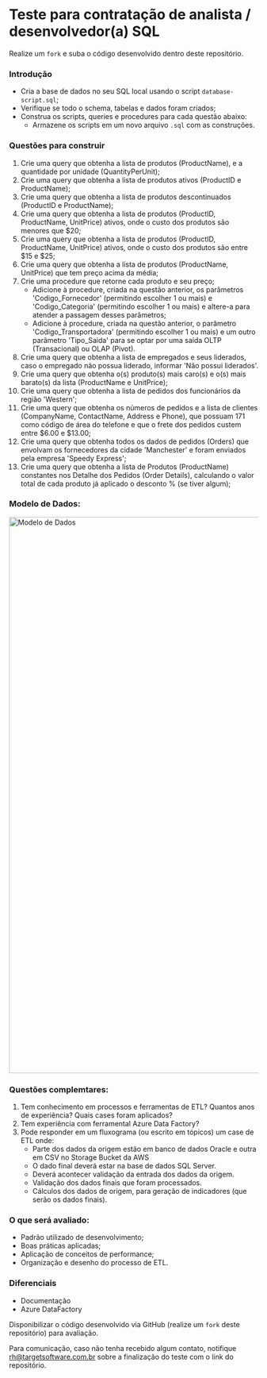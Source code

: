 # Teste para contratação de analista / desenvolvedor(a) SQL

Realize um `fork` e suba o código desenvolvido dentro deste repositório.

### Introdução
  - Cria a base de dados no seu SQL local usando o script `database-script.sql`;
  - Verifique se todo o schema, tabelas e dados foram criados;
  - Construa os scripts, queries e procedures para cada questão abaixo:
    - Armazene os scripts em um novo arquivo `.sql` com as construções.

### Questões para construir
  01. Crie uma query que obtenha a lista de produtos (ProductName), e a quantidade por unidade (QuantityPerUnit);
  02. Crie uma query que obtenha a lista de produtos ativos (ProductID e ProductName);
  03. Crie uma query que obtenha a lista de produtos descontinuados (ProductID e ProductName);
  04. Crie uma query que obtenha a lista de produtos (ProductID, ProductName, UnitPrice) ativos, onde o custo dos produtos são menores que $20;
  05. Crie uma query que obtenha a lista de produtos (ProductID, ProductName, UnitPrice) ativos, onde o custo dos produtos são entre $15 e $25;
  06. Crie uma query que obtenha a lista de produtos (ProductName, UnitPrice) que tem preço acima da média;
  07. Crie uma procedure que retorne cada produto e seu preço;
      - Adicione à procedure, criada na questão anterior, os parâmetros 'Codigo_Fornecedor' (permitindo escolher 1 ou mais) e 'Codigo_Categoria' (permitindo escolher 1 ou mais) e altere-a para atender a passagem desses parâmetros;
      - Adicione à procedure, criada na questão anterior, o parâmetro 'Codigo_Transportadora' (permitindo escolher 1 ou mais) e um outro parâmetro 'Tipo_Saida' para se optar por uma saída OLTP (Transacional) ou OLAP (Pivot).
  08. Crie uma query que obtenha a lista de empregados e seus liderados, caso o empregado não possua liderado, informar 'Não possui liderados'.
  09. Crie uma query que obtenha o(s) produto(s) mais caro(s) e o(s) mais barato(s) da lista (ProductName e UnitPrice);
  10. Crie uma query que obtenha a lista de pedidos dos funcionários da região 'Western';
  11. Crie uma query que obtenha os números de pedidos e a lista de clientes (CompanyName, ContactName, Address e Phone), que possuam 171 como código de área do telefone e que o frete dos pedidos custem entre $6.00 e $13.00;
  14. Crie uma query que obtenha todos os dados de pedidos (Orders) que envolvam os fornecedores da cidade 'Manchester' e foram enviados pela empresa 'Speedy Express';
  15. Crie uma query que obtenha a lista de Produtos (ProductName) constantes nos Detalhe dos Pedidos (Order Details), calculando o valor total de cada produto já aplicado o desconto % (se tiver algum);

### Modelo de Dados:
<img width="1121" alt="Modelo de Dados" src="https://github.com/targetsoftware/teste-contratacao-sql/assets/9052611/bc869bf2-615e-4619-a017-1aebc5ea11f8">

### Questões complemtares:
  1. Tem conhecimento em processos e ferramentas de ETL? Quantos anos de experiência? Quais cases foram aplicados?
  2. Tem experiência com ferramental Azure Data Factory?
  3. Pode responder em um fluxograma (ou escrito em tópicos) um case de ETL onde:
      - Parte dos dados da origem estão em banco de dados Oracle e outra em CSV no Storage Bucket da AWS
      - O dado final deverá estar na base de dados SQL Server.
      - Deverá acontecer validação da entrada dos dados da origem.
      - Validação dos dados finais que foram processados.
      - Cálculos dos dados de origem, para geração de indicadores (que serão os dados finais).

### O que será avaliado:
  - Padrão utilizado de desenvolvimento;
  - Boas práticas aplicadas;
  - Aplicação de conceitos de performance;
  - Organização e desenho do processo de ETL.

### Diferenciais
  - Documentação
  - Azure DataFactory

Disponibilizar o código desenvolvido via GitHub (realize um `fork` deste repositório) para avaliação. 

Para comunicação, caso não tenha recebido algum contato, notifique rh@targetsoftware.com.br sobre a finalização do teste com o link do repositório.
